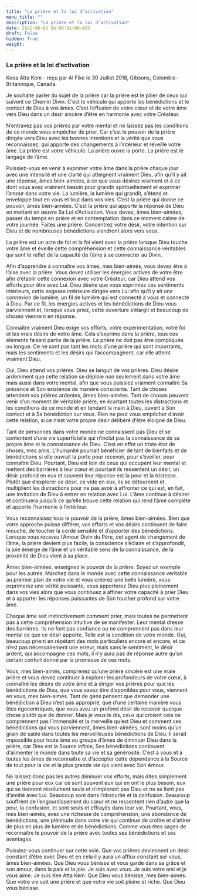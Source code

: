 ```yaml
---
title: "La prière et la loi d’activation"
menu_title: ""
description: "La prière et la loi d’activation"
date: 2022-06-01 06:00:01+00:435
draft: False
hidden: True
weight:
---
```

### La prière et la loi d’activation

Keea Atta Kem - reçu par Al Fike le 30 Juillet 2018, Gibsons, Colombie-Britannique, Canada.

Je souhaite parler du sujet de la prière car la prière est le pilier de ceux qui suivent ce Chemin Divin. C’est le véhicule qui apporte les bénédictions et le contact de Dieu à vos âmes. C’est l’effusion de votre cœur et de votre âme vers Dieu dans un désir sincère d’être en harmonie avec votre Créateur.

N’entravez pas vos prières par votre mental et ne laissez pas les conditions de ce monde vous empêcher de prier. Car c’est le pouvoir de la prière dirigée vers Dieu avec les bonnes intentions et la vérité que vous reconnaissez, qui apporte des changements à l’intérieur et réveille votre âme. La prière est votre véhicule. La prière ouvre la porte. La prière est le langage de l’âme.

Puissiez-vous en venir à exprimer votre âme dans la prière chaque jour avec une intensité et une clarté qui atteignent vraiment Dieu, afin qu’il y ait une réponse, âmes bien-aimées, à ce que vous désirez vraiment et à ce dont vous avez vraiment besoin pour grandir spirituellement et exprimer l’amour dans votre vie. La lumière, la lumière qui grandit, s’étend et enveloppe tout en vous et tout dans vos vies. C’est la prière qui donne ce pouvoir, âmes bien-aimées. C’est la prière qui apporte la réponse de Dieu en mettant en œuvre Sa Loi d’Activation. Vous devez, âmes bien-aimées, passer du temps en prière et en contemplation dans ce moment calme de votre journée. Faites une prière. Concentrez votre désir, votre intention sur Dieu et de nombreuses bénédictions viendront alors vers vous.

La prière est un acte de foi et la foi vient avec la prière lorsque Dieu touche votre âme et éveille cette compréhension et cette connaissance véritables qui sont le reflet de la capacité de l’âme à se connecter au Divin.

Afin d’apprendre à connaître vos âmes, mes bien-aimés, vous devez être à l’aise avec la prière. Vous devez utiliser les énergies actives de votre être afin d’établir cette connexion avec votre Créateur, car Dieu attend vos efforts pour être avec Lui. Dieu désire que vous exprimiez ces sentiments intérieurs, cette sagesse intérieure dirigée vers Lui afin qu’il y ait une connexion de lumière, un fil de lumière qui est connecté à vous et connecté à Dieu. Par ce fil, les énergies actives et les bénédictions de Dieu vous parviennent et, lorsque vous priez, cette ouverture s’élargit et beaucoup de choses viennent en réponse.

Connaître vraiment Dieu exige vos efforts, votre expérimentation, votre foi et les vrais désirs de votre âme. Cela s’exprime dans la prière, tous ces éléments faisant partie de la prière. La prière ne doit pas être compliquée ou longue. Ce ne sont pas tant les mots d’une prière qui sont importants, mais les sentiments et les désirs qui l’accompagnent, car elle atteint vraiment Dieu.

Oui, Dieu attend vos prières. Dieu se languit de vos prières. Dieu désire ardemment que cette relation se déploie non seulement dans votre âme mais aussi dans votre mental, afin que vous puissiez vraiment connaître Sa présence et Son existence de manière consciente. Tant de choses attendent vos prières ardentes, âmes bien-aimées. Tant de choses peuvent venir d’un moment de véritable prière, en écartant toutes les distractions et les conditions de ce monde et en tendant la main à Dieu, ouvert à Son contact et à Sa bénédiction sur vous. Rien ne peut vous empêcher d’avoir cette relation, si ce n’est votre propre désir délibéré d’être éloigné de Dieu.

Tant de personnes dans votre monde ne connaissent pas Dieu et se contentent d’une vie superficielle qui n’inclut pas la connaissance de sa propre âme et la connaissance de Dieu. C’est en effet un triste état de choses, mes amis. L’humanité pourrait bénéficier de tant de bienfaits et de bénédictions si elle ouvrait la porte pour recevoir, pour s’éveiller, pour connaître Dieu. Pourtant, Dieu est loin de ceux qui occupent leur mental et mettent des barrières à leur cœur et pourtant ils ressentent un désir, un désir profond en eux et souvent leur réponse est la peur et la tristesse. Plutôt que d’explorer ce désir, ce vide en eux, ils se détournent et multiplient les distractions pour ne pas avoir à affronter ce qui est, en fait, une invitation de Dieu à entrer en relation avec Lui. L’âme continue à désirer et continuera jusqu’à ce qu’elle trouve cette relation qui rend l’âme complète et apporte l’harmonie à l’intérieur.

Vous reconnaissez tous le pouvoir de la prière, âmes bien-aimées. Bien que votre approche puisse différer, vos efforts et vos désirs continuent de faire mouche, de toucher la corde sensible et d’apporter des bénédictions. Lorsque vous recevez l’Amour Divin du Père, cet agent de changement de l’âme, la prière devient plus facile, la conscience s’éclaire et s’approfondit, la joie émerge de l’âme et un véritable sens de la connaissance, de la proximité de Dieu vient à sa place.

Âmes bien-aimées, enseignez le pouvoir de la prière. Soyez un exemple pour les autres. Marchez dans le monde avec cette connaissance véritable au premier plan de votre vie et vous créerez une belle lumière, vous exprimerez une vérité puissante, vous apporterez Dieu plus pleinement dans vos vies alors que vous continuez à affiner votre capacité à prier Dieu et à apporter les réponses puissantes de Son toucher profond sur votre âme.

Chaque âme sait instinctivement comment prier, mais toutes ne permettent pas à cette compréhension intuitive de se manifester. Leur mental dresse des barrières. Ils ne font pas confiance ou ne comprennent pas dans leur mental ce que ce désir apporte. Telle est la condition de votre monde. Oui, beaucoup prient en répétant des mots particuliers encore et encore, et ce n’est pas nécessairement une erreur, mais sans le sentiment, le désir ardent, qui accompagne ces mots, il n’y aura pas de réponse autre qu’un certain confort donné par la promesse de ces mots.

Vous, mes bien-aimés, comprenez qu’une prière sincère est une vraie prière et vous devez continuer à explorer les profondeurs de votre cœur, à connaître les désirs de votre âme et à diriger vos prières pour que les bénédictions de Dieu, que vous savez être disponibles pour vous, viennent en vous, mes bien-aimés. Tant de gens pensent que demander une bénédiction à Dieu n’est pas approprié, que d’une certaine manière vous êtes égocentriques, que vous avez un profond désir de recevoir quelque chose plutôt que de donner. Mais je vous le dis, ceux qui croient cela ne comprennent pas l’immensité et la merveille qu’est Dieu et comment ces bénédictions qui vous parviennent, âmes bien-aimées, sont moins qu’un grain de sable dans toutes les merveilleuses bénédictions de Dieu. Il serait impossible pour toute âme ou groupe d’âmes de diminuer Dieu dans la prière, car Dieu est la Source infinie, Ses bénédictions continuent d’alimenter le monde dans toute sa vie et sa générosité. C’est à vous et à toutes les âmes de reconnaître et d’accepter cette dépendance à la Source de tout pour la vie et la plus grande vie qui vient avec Son Amour.

Ne laissez donc pas les autres diminuer vos efforts, mais dites simplement une prière pour eux car ce sont souvent eux qui en ont le plus besoin, eux qui se tiennent résolument seuls et n’implorent pas Dieu et ne se lient pas d’amitié avec Lui. Beaucoup sont dans l’obscurité et la confusion. Beaucoup souffrent de l’engourdissement du cœur et ne ressentent rien d’autre que la peur, la confusion, et sont seuls et effrayés dans leur vie. Pourtant, vous, mes bien-aimés, avez une richesse de compréhension, une abondance de bénédictions, une plénitude dans votre vie qui continue de croître et d’attirer de plus en plus de lumière et de bénédictions. Comme vous êtes sages de reconnaître le pouvoir de la prière avec toutes ses bénédictions et ses avantages.

Puissiez-vous continuer sur cette voie. Que vos prières deviennent un désir constant d’être avec Dieu et en cela il y aura un afflux constant sur vous, âmes bien-aimées. Que Dieu vous bénisse et vous garde dans sa grâce et son amour, dans la paix et la joie. Je suis avec vous. Je suis votre ami et je vous aime. Je suis Kee Atta Kem. Que Dieu vous bénisse, mes bien-aimés. Que votre vie soit une prière et que votre vie soit pleine et riche. Que Dieu vous bénisse.
